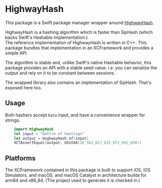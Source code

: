 # HighwayHash

This package is a Swift package manager wrapper around [HighwayHash](https://github.com/google/highwayhash).

HighwayHash is a hashing algorithm which is faster than SipHash (which backs Swift's Hashable implementation.)  
The reference implementation of HighwayHash is written in C++. This package bundles that implementation
in an XCFramework and provides a simple API.

The algorithm is stable and, unlike Swift's native Hashable behavior, this package provides an API with a stable
seed value. i.e. you can serialize the output and rely on it to be constant between sessions.

The wrapped library also contains an implementation of SipHash. That's exposed here too.

## Usage

Both hashers accept `Data` input, and have a convenience wrapper for strings. 

```swift
    import HighwayHash
    let input = "battle of hastings"
    let output = HighwayHash.of(input)
    XCTAssertEqual(output, UInt64(10_502_827_635_072_092_050))
```

## Platforms

The XCFramework contained in this package is built to support iOS, iOS Simulators, and macOS, and macOS Catalyst 
in architecture builds for arm64 and x86_64.
(The project used to generate it is checked in.)

